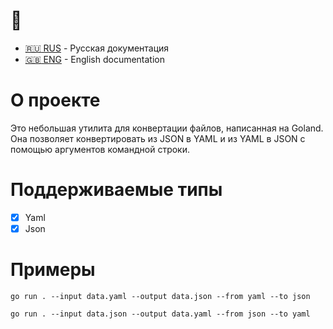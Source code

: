 

# :construction: 

- [:ru: RUS](./README.ru.md) - Русская документация
- [:uk: ENG](./README.md) - English documentation

# О проекте
Это небольшая утилита для конвертации файлов,
написанная на Goland. Она позволяет конвертировать из JSON в YAML и из 
YAML  в JSON 
с помощью аргументов командной строки.

# Поддерживаемые типы

- [x] Yaml
- [x] Json

# Примеры

```
go run . --input data.yaml --output data.json --from yaml --to json
```

```
go run . --input data.json --output data.yaml --from json --to yaml 
```
